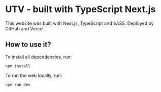 # UTV - built with TypeScript Next.js

This website was built with Next.js, TypeScript and SASS.
Deployed by GitHub and Vercel.

## How to use it?

To install all dependencies, run:

```
npm install
```

To run the web locally, run:

```
npm run dev
```
